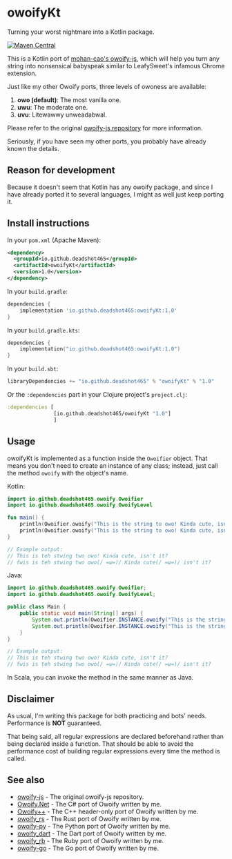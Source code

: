 # owoifyKt
Turning your worst nightmare into a Kotlin package.

[![Maven Central](https://img.shields.io/maven-central/v/io.github.deadshot465/owoifyKt.svg?label=Maven%20Central)](https://search.maven.org/search?q=g:%22io.github.deadshot465%22%20AND%20a:%22owoifyKt%22)

This is a Kotlin port of [mohan-cao's owoify-js](https://github.com/mohan-cao/owoify-js), which will help you turn any string into nonsensical babyspeak similar to LeafySweet's infamous Chrome extension.

Just like my other Owoify ports, three levels of owoness are available:

1. **owo (default)**: The most vanilla one.
2. **uwu**: The moderate one.
3. **uvu**: Litewawwy unweadabwal.

Please refer to the original [owoify-js repository](https://github.com/mohan-cao/owoify-js) for more information.

Seriously, if you have seen my other ports, you probably have already known the details.

## Reason for development
Because it doesn't seem that Kotlin has any owoify package, and since I have already ported it to several languages, I might as well just keep porting it.

## Install instructions
In your `pom.xml` (Apache Maven):
```xml
<dependency>
  <groupId>io.github.deadshot465</groupId>
  <artifactId>owoifyKt</artifactId>
  <version>1.0</version>
</dependency>
```
In your `build.gradle`:
```gradle
dependencies {
    implementation 'io.github.deadshot465:owoifyKt:1.0'
}
```
In your `build.gradle.kts`:
```kotlin
dependencies {
    implementation("io.github.deadshot465:owoifyKt:1.0")
}

```
In your `build.sbt`:
```scala
libraryDependencies += "io.github.deadshot465" % "owoifyKt" % "1.0"
```
Or the `:dependencies` part in your Clojure project's `project.clj`:
```clojure
:dependencies [
               [io.github.deadshot465/owoifyKt "1.0"]
               ]
```

## Usage
owoifyKt is implemented as a function inside the `Owoifier` object. That means you don't need to create an instance of any class; instead, just call the method `owoify` with the object's name.

Kotlin:
```kotlin
import io.github.deadshot465.owoify.Owoifier
import io.github.deadshot465.owoify.OwoifyLevel

fun main() {
    println(Owoifier.owoify("This is the string to owo! Kinda cute, isn't it?"))
    println(Owoifier.owoify("This is the string to owo! Kinda cute, isn't it?", OwoifyLevel.Uvu))
}

// Example output:
// This is teh stwing two owo! Kinda cute, isn't it?
// fwis is teh stwing two owo(/ =ω=)/ Kinda cute(/ =ω=)/ isn't it?
```

Java:
```java
import io.github.deadshot465.owoify.Owoifier;
import io.github.deadshot465.owoify.OwoifyLevel;

public class Main {
    public static void main(String[] args) {
        System.out.println(Owoifier.INSTANCE.owoify("This is the string to owo! Kinda cute, isn't it?", OwoifyLevel.Owo));
        System.out.println(Owoifier.INSTANCE.owoify("This is the string to owo! Kinda cute, isn't it?", OwoifyLevel.Uvu));
    }
}

// Example output:
// This is teh stwing two owo! Kinda cute, isn't it?
// fwis is teh stwing two owo(/ =ω=)/ Kinda cute(/ =ω=)/ isn't it?
```
In Scala, you can invoke the method in the same manner as Java.

## Disclaimer
As usual, I'm writing this package for both practicing and bots' needs. Performance is **NOT** guaranteed.

That being said, all regular expressions are declared beforehand rather than being declared inside a function. That should be able to avoid the performance cost of building regular expressions every time the method is called.

## See also
- [owoify-js](https://github.com/mohan-cao/owoify-js) - The original owoify-js repository.
- [Owoify.Net](https://www.nuget.org/packages/Owoify.Net) - The C# port of Owoify written by me.
- [Owoify++](https://github.com/deadshot465/OwoifyCpp) - The C++ header-only port of Owoify written by me.
- [owoify_rs](https://crates.io/crates/owoify_rs) - The Rust port of Owoify written by me.
- [owoify-py](https://pypi.org/project/owoify-py/) - The Python port of Owoify written by me.
- [owoify_dart](https://pub.dev/packages/owoify_dart) - The Dart port of Owoify written by me.
- [owoify_rb](https://rubygems.org/gems/owoify_rb) - The Ruby port of Owoify written by me.
- [owoify-go](https://pkg.go.dev/github.com/deadshot465/owoify-go) - The Go port of Owoify written by me.